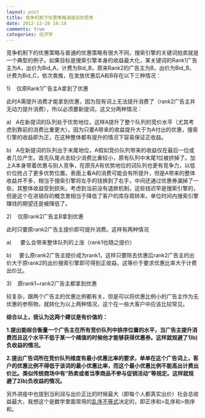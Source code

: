 ```yaml
---
layout: post
title: 竞争机制下优惠策略讲座后的思考
date: 2012-12-20 16:14
comments: true
categories: 经济学
---
```

竞争机制下的优惠策略与普通的优惠策略有很大不同，搜索引擎的关键词拍卖就是一个典型的例子。如果目标是搜索引擎本身的收益最大化，某关键词的Rank1广告主为A，出价为Bid_A，计费为Bid_B，原来Rank2的广告主为B，出价为Bid_B，计费为Bid_C，依次类推，在发放优惠后A和B存在以下三种情况：

1)    仅原Rank1广告主A拿到了优惠

此时A需提升消费才能拿到优惠，因为现有词上无法提升消费了（rank2广告主并无动力提升消费），所以必须要新提词，这又分两种情况：

a)   A在新提词的队列处于优势地位，这样A提升了整个队列的竞价水平（尤其考虑到靠前的消费比重更大）。因为只要A带来的收益提升大于为A付出的优惠，搜索引擎的收益即为正，在这种整体都有提升的情况下容易保证正收益。

b)   A在新提词的队列出于末尾地位，A假如竞价队列带来的收益仅在最后一位或者几位产生。首先队尾点击较少消费比重较小，原有队列中末尾1位被挤掉了。加上A本身带着优惠与别人竞争，在原先A有优势地位的词队列也更有竞争力，以低价位抢占了更多优势位置。表面上看A的消费可能会有所提升，但是A带来的整体收益并不多，相当于搜索引擎将左手的钱换到了右手，中间还通过优惠券漏掉了一些，其整体收益受到损失。考虑到当前没有退款机制，这些钱迟早是搜索引擎的，但是这个在进销存的概念里相当于降低了客户的库存周转率，单位时间内搜索引擎赚钱的期望还是被降低了。

2)    仅原rank2广告主B拿到优惠

此时只要原rank2广告主提价即可提升消费。这样有两种情况

a)      要么会带来整体队列的上涨（rank1也随之提价）

b)     要么原rank2广告主提价成为rank1，这样只要除去优惠后rank2广告主的出价大于原rank2的出价搜索引擎即可得到正收益。这等价于要求优惠比率大于计费出价比。

3)    原rank1~rank2广告主都拿到优惠

较复杂，跟两个广告主的优惠比例都有关，但是可以将优惠比例小的广告主作为无优惠的参照物，就转化为以上两种情况，这个在一些大客户中应该比较常见。

<strong>综合以上，我认为这两个建议是有价值的：</strong>

<strong>1.</strong><strong>提出能综合衡量一个广告主在所有竞价队列中排序位置的水平，当广告主提升消费而且这个水平不低于某一个阈值的时候他才能够获得优惠券。这样就规避了1)b)负收益的情况。</strong>

<strong>2.</strong><strong>提出广告词所在竞价队列维度有最小优惠比率的要求，单单在这个广告词上，客户的优惠比例不得低于该词的最小优惠比率，而这个最小优惠比例不能高出计费出价比。类似传统商场中有“热卖或者当季商品不参与促销活动”等规定。这样就规避了2)b)负收益的情况。</strong>

另外讲座中也提到当利润与出价正比的时候最大（即每个人都真实出价）社会总收益最大，我想这个是数学里面常用的<a href="http://baike.baidu.com/view/427241.htm">乱序不等式</a>决定的，即正序和&gt;乱序和&gt;倒序和。
